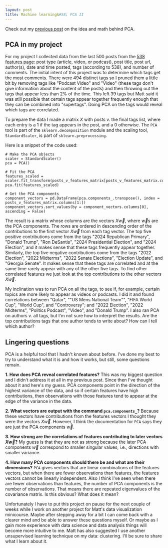 ```yaml
---
layout: post
title: Machine learning&#58; PCA II 
--- 
```

Check out my [previous post](https://transitioning-to-industry.org/Machine-Learning-PCA-I.html) on the idea and math behind PCA.

## PCA in my project

For my project I collected data from the last 500 posts from the [538 features page](https://fivethirtyeight.com/politics/features/): post type (article, video, or podcast), post title, post url, author(s), date and time posted, tags (according to 538), and number of comments.  The initial intent of this project was to determine which tags get the most comments.  There were 494 distinct tags so I pruned them a little bit by removing tags like "Podcast Video" and "Video" (these tags don't give information about the content of the posts) and then throwing out the tags that appear less than 2% of the time.  This left 39 tags but Matt said it was still possible that certain tags appear together frequently enough that they can be combined into "supertags".  Doing PCA on the tags would reveal which tags are correlated.

To prepare the data I made a matrix $X$ with posts v. the final tags list, where each entry is a $1$ if the tag appears in the post, and a $0$ otherwise.  The `PCA` tool is part of the `sklearn.decomposition` module and the scaling tool, `StandardScaler`, is part of `sklearn.preprocessing`.  

Here is a snippet of the code used:
```
# Make the PCA objects
scaler = StandardScaler()
pca = PCA()

# Fit the PCA
features_scaled = scaler.fit_transform(posts_v_features_matrix[posts_v_features_matrix.columns[1:]])
pca.fit(features_scaled)

# Get the PCA components
component_vectors = pd.DataFrame(pca.components_.transpose(), index = posts_v_features_matrix.columns[1:])
component_vectors.sort_values(by = component_vectors.columns[0], ascending = False)
```
The result is a matrix whose columns are the vectors $X\vec w$, where $\vec w$s are the PCA components.  The rows are ordered in descending order of the contributions to the first vector $X\vec w$ from each tag vector.  The top five positive contributions come from the tags "2024 Republican Primary", "Donald Trump", "Ron DeSantis", "2024 Presidential Election", and "2024 Election", and it makes sense that these tags frequently appear together.  Similarly, the top five negative contributions come from the tags "2022 Election", "2022 Midterms", "2022 Senate Elections", "Election Update", and "Georgia Senate".  It makes sense that these tags are correlated and at the same time rarely appear with any of the other five tags.  To find other correlated features we just look at the top contributions to the other vectors $X\vec w$.

My inclination was to run PCA on all the tags, to see if, for example, certain topics are more likely to appear as videos or podcasts.  I did it and found correlations between "Qatar", ""US Mens National Team"", "FIFA World Cup", "World Cup", and "Controversy"; and "2022 Election", "2022 Midterms", "Politics Podcast", "Video", and "Donald Trump".  I also ran PCA on authors v. all tags, but I'm not sure how to interpret the results.  Are the top contributions tags that one author tends to write about?  How can I tell which author?

## Lingering questions

PCA is a helpful tool that I hadn't known about before.  I've done my best to try to understand what it is and how it works, but still, some questions remain.

**1. How does PCA reveal correlated features?**
This was my biggest question and I didn't address it at all in my previous post.  Since then I've thought about it and here's my guess.  PCA components point in the direction of the highest variance of the data, and so if certain features have high contributions, then observations with those features tend to appear at the edge of the variance in the data.

**2. What vectors are output with the command `pca.components_`?**
Because these vectors have contributions from the features vectors I thought they were the vectors $X\vec w$.  However, I think the documentation for `PCA` says they are just the PCA components $\vec w$.

**3. How strong are the correlations of features contributing to later vectors $X\vec w$?**  My guess is that they are not as strong because the later PCA components $\vec w$ correspond to smaller singular values, i.e., directions with smaller variance.

**4. How many PCA components should there be and what are their dimensions?**  `PCA` gives vectors that are linear combinations of the features vectors, but when there are fewer observations than features, the features vectors cannot be linearly independent.  Also I think I've seen when there are fewer observations than features, the number of PCA components is the number of observations.  That means there are repeated eigenvalues of the covariance matrix.  Is this obvious?  What does it mean?   

Unfortunately I have to put this project on pause for the next couple of weeks while I work on another project for Matt's data visualization minicourse.  Maybe after stepping away for a bit I can come back with a clearer mind and be able to answer these questions myself.  Or maybe as I gain more experience with data science and data analysis things will become more intuitive to me.  Matt has also suggested I use another unsupervised learning technique on my data: clustering.  I'll be sure to share what I learn about it.


